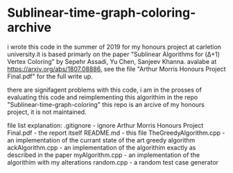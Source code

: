 # Sublinear-time-graph-coloring-archive
i wrote this code in the summer of 2019 for my honours project at carletion university.it is based primarly on the paper "Sublinear Algorithms for (Δ+1) Vertex Coloring" by Sepehr Assadi, Yu Chen, Sanjeev Khanna. avalabe at https://arxiv.org/abs/1807.08886, see the file "Arthur Morris Honours Project Final.pdf" for the full write up. 

there are signifagent problems with this code, i am in the prosses of evaluating this code and reimplementing this algorithim in the repo "Sublinear-time-graph-coloring" this repo is an arcive of my honours project, it is not maintained. 
 
file list explanation: 
.gitignore                              - ignore
Arthur Morris Honours Project Final.pdf - the report itself
README.md                               - this file
TheGreedyAlgorithm.cpp                  - an implementation of the currant state of the art greedy algorithm
ackAlgorithm.cpp                        - an implementation of the algorithim exactly as described in the paper
myAlgorithm.cpp                         - an implementation of the algorithim with my alterations
random.cpp                              - a random test case generator
